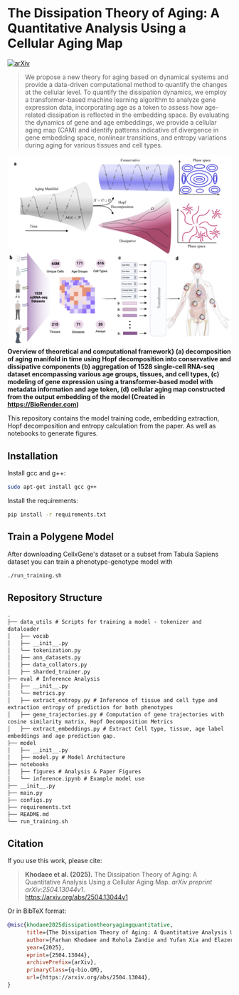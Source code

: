 # The Dissipation Theory of Aging: A Quantitative Analysis Using a Cellular Aging Map

[![arXiv](https://img.shields.io/badge/arXiv-504.13044v1-b31b1b.svg)](https://arxiv.org/abs/2504.13044v1)

> We propose a new theory for aging based on dynamical systems and provide a data-driven computational method to quantify the changes at the cellular level. To quantify the dissipation dynamics, we employ a transformer-based machine learning algorithm to analyze gene expression data, incorporating age as a token to assess how age-related dissipation is reflected in the embedding space. By evaluating the dynamics of gene and age embeddings, we provide a cellular aging map (CAM) and identify patterns indicative of divergence in gene embedding space, nonlinear transitions, and entropy variations during aging for various tissues and cell types.

![Cellular Aging Map for Muscle Cells](notebooks/figures/figure1.png)  
**Overview of theoretical and computational framework} (a) decomposition of aging manifold in time using Hopf decomposition into conservative and dissipative components (b) aggregation of 1528 single-cell RNA-seq dataset encompassing various age groups, tissues, and cell types, (c) modeling of gene expression using a transformer-based model with metadata information and age token, (d) cellular aging map constructed from the output embedding of the model (Created in https://BioRender.com)**

This repository contains the model training code, embedding extraction, Hopf decomposition and entropy calculation from the paper. As well as notebooks to generate figures.

## Installation
Install gcc and g++:

```bash
sudo apt-get install gcc g++
```

Install the requirements:
```bash
pip install -r requirements.txt
```

## Train a Polygene Model

After downloading CellxGene's dataset or a subset from Tabula Sapiens dataset you can train a phenotype-genotype model with
```bash
./run_training.sh
```

## Repository Structure

```
.
├── data_utils # Scripts for training a model - tokenizer and dataloader
│   ├── vocab
│   ├── __init__.py
│   └── tokenization.py
│   ├── ann_datasets.py
│   ├── data_collators.py
│   ├── sharded_trainer.py
├── eval # Inference Analysis
│   ├── __init__.py
│   └── metrics.py
│   ├── extract_entropy.py # Inference of tissue and cell type and extraction entropy of prediction for both phenotypes
│   ├── gene_trajectories.py # Computation of gene trajectories with cosine similarity matrix, Hopf Decomposition Metrics
│   ├── extract_embeddings.py # Extract Cell type, tissue, age label embeddings and age prediction gap.
├── model 
│   ├── __init__.py
│   ├── model.py # Model Architecture
├── notebooks
│   ├── figures # Analysis & Paper Figures
│   └── inference.ipynb # Example model use
├── __init__.py
├── main.py 
├── configs.py
├── requirements.txt
├── README.md
└── run_training.sh
```

## Citation

If you use this work, please cite:

> **Khodaee et al. (2025).** The Dissipation Theory of Aging: A Quantitative Analysis Using a Cellular Aging Map. *arXiv preprint arXiv:2504.13044v1*.  
> https://arxiv.org/abs/2504.13044v1

Or in BibTeX format:

```bibtex
@misc{khodaee2025dissipationtheoryagingquantitative,
      title={The Dissipation Theory of Aging: A Quantitative Analysis Using a Cellular Aging Map}, 
      author={Farhan Khodaee and Rohola Zandie and Yufan Xia and Elazer R. Edelman},
      year={2025},
      eprint={2504.13044},
      archivePrefix={arXiv},
      primaryClass={q-bio.QM},
      url={https://arxiv.org/abs/2504.13044}, 
}
```
